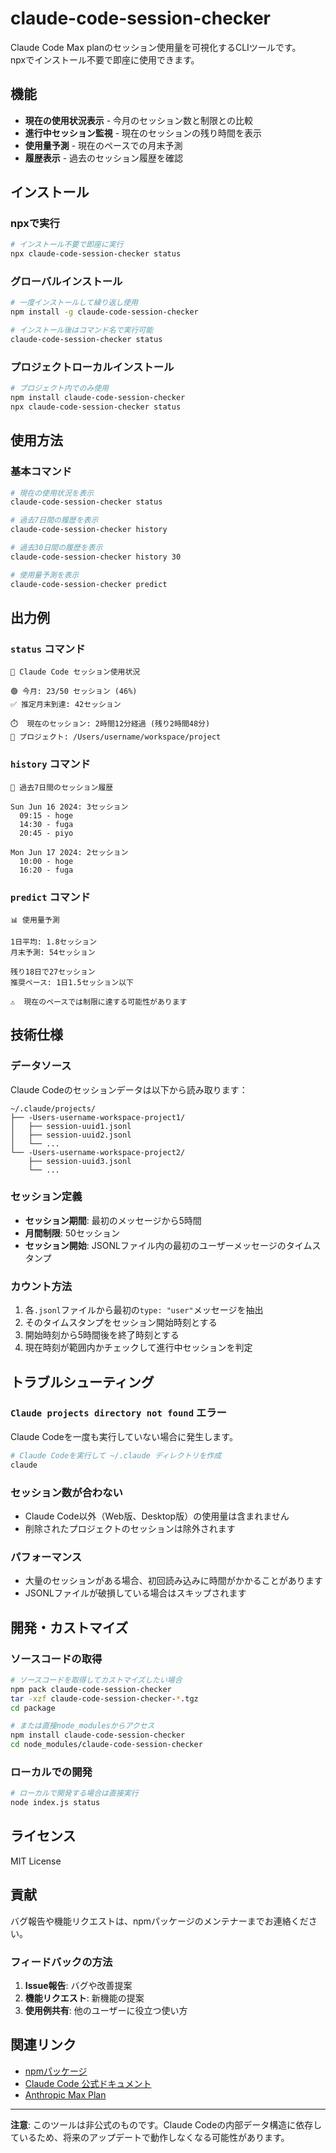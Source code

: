 # claude-code-session-checker

Claude Code Max planのセッション使用量を可視化するCLIツールです。  
npxでインストール不要で即座に使用できます。

## 機能

- **現在の使用状況表示** - 今月のセッション数と制限との比較
- **進行中セッション監視** - 現在のセッションの残り時間を表示
- **使用量予測** - 現在のペースでの月末予測
- **履歴表示** - 過去のセッション履歴を確認

## インストール

### npxで実行

```bash
# インストール不要で即座に実行
npx claude-code-session-checker status
```

### グローバルインストール

```bash
# 一度インストールして繰り返し使用
npm install -g claude-code-session-checker

# インストール後はコマンド名で実行可能
claude-code-session-checker status
```

### プロジェクトローカルインストール

```bash
# プロジェクト内でのみ使用
npm install claude-code-session-checker
npx claude-code-session-checker status
```

## 使用方法

### 基本コマンド

```bash
# 現在の使用状況を表示
claude-code-session-checker status

# 過去7日間の履歴を表示
claude-code-session-checker history

# 過去30日間の履歴を表示
claude-code-session-checker history 30

# 使用量予測を表示
claude-code-session-checker predict
```

## 出力例

### `status` コマンド

```
🤖 Claude Code セッション使用状況

🟢 今月: 23/50 セッション (46%)
✅ 推定月末到達: 42セッション

⏱️  現在のセッション: 2時間12分経過 (残り2時間48分)
📁 プロジェクト: /Users/username/workspace/project
```

### `history` コマンド

```
📅 過去7日間のセッション履歴

Sun Jun 16 2024: 3セッション
  09:15 - hoge
  14:30 - fuga
  20:45 - piyo

Mon Jun 17 2024: 2セッション
  10:00 - hoge
  16:20 - fuga
```

### `predict` コマンド

```
📊 使用量予測

1日平均: 1.8セッション
月末予測: 54セッション

残り18日で27セッション
推奨ペース: 1日1.5セッション以下

⚠️  現在のペースでは制限に達する可能性があります
```

## 技術仕様

### データソース

Claude Codeのセッションデータは以下から読み取ります：

```
~/.claude/projects/
├── -Users-username-workspace-project1/
│   ├── session-uuid1.jsonl
│   ├── session-uuid2.jsonl
│   └── ...
└── -Users-username-workspace-project2/
    ├── session-uuid3.jsonl
    └── ...
```

### セッション定義

- **セッション期間**: 最初のメッセージから5時間
- **月間制限**: 50セッション
- **セッション開始**: JSONLファイル内の最初のユーザーメッセージのタイムスタンプ

### カウント方法

1. 各`.jsonl`ファイルから最初の`type: "user"`メッセージを抽出
2. そのタイムスタンプをセッション開始時刻とする
3. 開始時刻から5時間後を終了時刻とする
4. 現在時刻が範囲内かチェックして進行中セッションを判定

## トラブルシューティング

### `Claude projects directory not found` エラー

Claude Codeを一度も実行していない場合に発生します。
```bash
# Claude Codeを実行して ~/.claude ディレクトリを作成
claude
```

### セッション数が合わない

- Claude Code以外（Web版、Desktop版）の使用量は含まれません
- 削除されたプロジェクトのセッションは除外されます

### パフォーマンス

- 大量のセッションがある場合、初回読み込みに時間がかかることがあります
- JSONLファイルが破損している場合はスキップされます

## 開発・カストマイズ

### ソースコードの取得

```bash
# ソースコードを取得してカストマイズしたい場合
npm pack claude-code-session-checker
tar -xzf claude-code-session-checker-*.tgz
cd package

# または直接node_modulesからアクセス
npm install claude-code-session-checker
cd node_modules/claude-code-session-checker
```

### ローカルでの開発

```bash
# ローカルで開発する場合は直接実行
node index.js status
```

## ライセンス

MIT License

## 貢献

バグ報告や機能リクエストは、npmパッケージのメンテナーまでお連絡ください。

### フィードバックの方法

1. **Issue報告**: バグや改善提案
2. **機能リクエスト**: 新機能の提案
3. **使用例共有**: 他のユーザーに役立つ使い方

## 関連リンク

- [npmパッケージ](https://www.npmjs.com/package/claude-code-session-checker)
- [Claude Code 公式ドキュメント](https://docs.anthropic.com/en/docs/claude-code)
- [Anthropic Max Plan](https://www.anthropic.com/pricing)

---

**注意**: このツールは非公式のものです。Claude Codeの内部データ構造に依存しているため、将来のアップデートで動作しなくなる可能性があります。